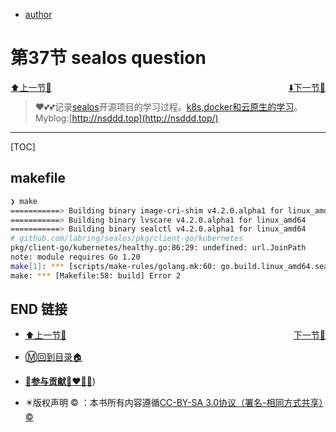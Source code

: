+ [author](http://nsddd.top)

# 第37节 sealos question

<div><a href = '36.md' style='float:left'>⬆️上一节🔗  </a><a href = '38.md' style='float: right'>  ⬇️下一节🔗</a></div>
<br>

> ❤️💕💕记录[sealos](https://github.com/3293172751/sealos)开源项目的学习过程。[k8s,docker和云原生的学习](https://github.com/3293172751/sealos)。Myblog:[http://nsddd.top](http://nsddd.top/)

---
[TOC]

## makefile

```bash
❯ make
===========> Building binary image-cri-shim v4.2.0.alpha1 for linux_amd64
===========> Building binary lvscare v4.2.0.alpha1 for linux_amd64
===========> Building binary sealctl v4.2.0.alpha1 for linux_amd64
# github.com/labring/sealos/pkg/client-go/kubernetes
pkg/client-go/kubernetes/healthy.go:86:29: undefined: url.JoinPath
note: module requires Go 1.20
make[1]: *** [scripts/make-rules/golang.mk:60: go.build.linux_amd64.sealctl] Error 2
make: *** [Makefile:58: build] Error 2
```







## END 链接

<ul><li><div><a href = '36.md' style='float:left'>⬆️上一节🔗  </a><a href = '38.md' style='float: right'>  ️下一节🔗</a></div></li></ul>

+ [Ⓜ️回到目录🏠](../README.md)

+ [**🫵参与贡献💞❤️‍🔥💖**](https://nsddd.top/archives/contributors))

+ ✴️版权声明 &copy; ：本书所有内容遵循[CC-BY-SA 3.0协议（署名-相同方式共享）&copy;](http://zh.wikipedia.org/wiki/Wikipedia:CC-by-sa-3.0协议文本) 

